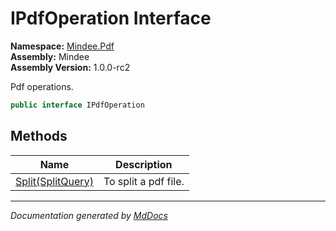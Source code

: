 ﻿<!--  
  <auto-generated>   
    The contents of this file were generated by a tool.  
    Changes to this file may be list if the file is regenerated  
  </auto-generated>   
-->

# IPdfOperation Interface

**Namespace:** [Mindee.Pdf](../index.md)  
**Assembly:** Mindee  
**Assembly Version:** 1.0.0\-rc2

Pdf operations.

```csharp
public interface IPdfOperation
```

## Methods

| Name                                  | Description          |
| ------------------------------------- | -------------------- |
| [Split(SplitQuery)](methods/Split.md) | To split a pdf file. |

___

*Documentation generated by [MdDocs](https://github.com/ap0llo/mddocs)*
